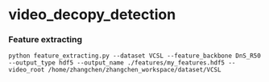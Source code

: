 # video_decopy_detection

### Feature extracting
```shell
python feature_extracting.py --dataset VCSL --feature_backbone DnS_R50 --output_type hdf5 --output_name ./features/my_features.hdf5 --video_root /home/zhangchen/zhangchen_workspace/dataset/VCSL
```
    
